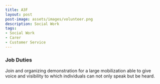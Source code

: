 ```yaml
---
title: A3F
layout: post
post-image: assets/images/volunteer.png
description: Social Work
tags:
- Social Work
- Carer
- Customer Service
---
```


### Job Duties

Join and organizing demonstration for a large mobilization able to give voice and visibility to which individuals can not only speak but be heard.

